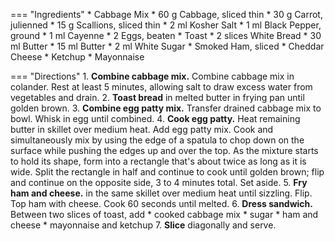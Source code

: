 === "Ingredients"
    * Cabbage Mix
        * 60 g Cabbage, sliced thin
        * 30 g Carrot, julienned
        * 15 g Scallions, sliced thin
        * 2 ml Kosher Salt
        * 1 ml Black Pepper, ground
        * 1 ml Cayenne
    * 2 Eggs, beaten
    * Toast
        * 2 slices White Bread
        * 30 ml Butter
    * 15 ml Butter
    * 2 ml White Sugar
    * Smoked Ham, sliced
    * Cheddar Cheese
    * Ketchup
    * Mayonnaise

=== "Directions"
    1. **Combine cabbage mix.** Combine cabbage mix in colander. Rest at least 5 minutes, allowing salt to draw excess water from vegetables and drain.
    2. **Toast bread** in melted butter in frying pan until golden brown.
    3. **Combine egg patty mix.** Transfer drained cabbage mix to bowl. Whisk in egg until combined.
    4. **Cook egg patty.** Heat remaining butter in skillet over medium heat. Add egg patty mix. Cook and simultaneously mix by using the edge of a spatula to chop down on the surface while pushing the edges up and over the top. As the mixture starts to hold its shape, form into a rectangle that's about twice as long as it is wide. Split the rectangle in half and continue to cook until golden brown; flip and continue on the opposite side, 3 to 4 minutes total. Set aside.
    5. **Fry ham and cheese.** in the same skillet over medium heat until sizzling. Flip. Top ham with cheese. Cook 60 seconds until melted.
    6. **Dress sandwich.** Between two slices of toast, add
        * cooked cabbage mix
        * sugar
        * ham and cheese
        * mayonnaise and ketchup
    7. **Slice** diagonally and serve.

[^1]:
    Mitzewich, John. ["Korean Street Toast – Word on the Street Toast Is..."](https://foodwishes.blogspot.com/2020/12/korean-street-toast-word-on-street.html) Food Wishes. 1 December 2020. Accessed December 2020.
